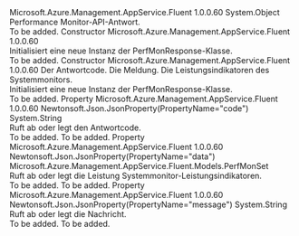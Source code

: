 <Type Name="PerfMonResponse" FullName="Microsoft.Azure.Management.AppService.Fluent.Models.PerfMonResponse">
  <TypeSignature Language="C#" Value="public class PerfMonResponse" />
  <TypeSignature Language="ILAsm" Value=".class public auto ansi beforefieldinit PerfMonResponse extends System.Object" />
  <TypeSignature Language="DocId" Value="T:Microsoft.Azure.Management.AppService.Fluent.Models.PerfMonResponse" />
  <TypeSignature Language="VB.NET" Value="Public Class PerfMonResponse" />
  <TypeSignature Language="F#" Value="type PerfMonResponse = class" />
  <AssemblyInfo>
    <AssemblyName>Microsoft.Azure.Management.AppService.Fluent</AssemblyName>
    <AssemblyVersion>1.0.0.60</AssemblyVersion>
  </AssemblyInfo>
  <Base>
    <BaseTypeName>System.Object</BaseTypeName>
  </Base>
  <Interfaces />
  <Docs>
    <summary>
            Performance Monitor-API-Antwort.
            </summary>
    <remarks>To be added.</remarks>
  </Docs>
  <Members>
    <Member MemberName=".ctor">
      <MemberSignature Language="C#" Value="public PerfMonResponse ();" />
      <MemberSignature Language="ILAsm" Value=".method public hidebysig specialname rtspecialname instance void .ctor() cil managed" />
      <MemberSignature Language="DocId" Value="M:Microsoft.Azure.Management.AppService.Fluent.Models.PerfMonResponse.#ctor" />
      <MemberSignature Language="VB.NET" Value="Public Sub New ()" />
      <MemberType>Constructor</MemberType>
      <AssemblyInfo>
        <AssemblyName>Microsoft.Azure.Management.AppService.Fluent</AssemblyName>
        <AssemblyVersion>1.0.0.60</AssemblyVersion>
      </AssemblyInfo>
      <Parameters />
      <Docs>
        <summary>
            Initialisiert eine neue Instanz der PerfMonResponse-Klasse.
            </summary>
        <remarks>To be added.</remarks>
      </Docs>
    </Member>
    <Member MemberName=".ctor">
      <MemberSignature Language="C#" Value="public PerfMonResponse (string code = null, string message = null, Microsoft.Azure.Management.AppService.Fluent.Models.PerfMonSet data = null);" />
      <MemberSignature Language="ILAsm" Value=".method public hidebysig specialname rtspecialname instance void .ctor(string code, string message, class Microsoft.Azure.Management.AppService.Fluent.Models.PerfMonSet data) cil managed" />
      <MemberSignature Language="DocId" Value="M:Microsoft.Azure.Management.AppService.Fluent.Models.PerfMonResponse.#ctor(System.String,System.String,Microsoft.Azure.Management.AppService.Fluent.Models.PerfMonSet)" />
      <MemberSignature Language="VB.NET" Value="Public Sub New (Optional code As String = null, Optional message As String = null, Optional data As PerfMonSet = null)" />
      <MemberSignature Language="F#" Value="new Microsoft.Azure.Management.AppService.Fluent.Models.PerfMonResponse : string * string * Microsoft.Azure.Management.AppService.Fluent.Models.PerfMonSet -&gt; Microsoft.Azure.Management.AppService.Fluent.Models.PerfMonResponse" Usage="new Microsoft.Azure.Management.AppService.Fluent.Models.PerfMonResponse (code, message, data)" />
      <MemberType>Constructor</MemberType>
      <AssemblyInfo>
        <AssemblyName>Microsoft.Azure.Management.AppService.Fluent</AssemblyName>
        <AssemblyVersion>1.0.0.60</AssemblyVersion>
      </AssemblyInfo>
      <Parameters>
        <Parameter Name="code" Type="System.String" />
        <Parameter Name="message" Type="System.String" />
        <Parameter Name="data" Type="Microsoft.Azure.Management.AppService.Fluent.Models.PerfMonSet" />
      </Parameters>
      <Docs>
        <param name="code">Der Antwortcode.</param>
        <param name="message">Die Meldung.</param>
        <param name="data">Die Leistungsindikatoren des Systemmonitors.</param>
        <summary>
            Initialisiert eine neue Instanz der PerfMonResponse-Klasse.
            </summary>
        <remarks>To be added.</remarks>
      </Docs>
    </Member>
    <Member MemberName="Code">
      <MemberSignature Language="C#" Value="public string Code { get; set; }" />
      <MemberSignature Language="ILAsm" Value=".property instance string Code" />
      <MemberSignature Language="DocId" Value="P:Microsoft.Azure.Management.AppService.Fluent.Models.PerfMonResponse.Code" />
      <MemberSignature Language="VB.NET" Value="Public Property Code As String" />
      <MemberSignature Language="F#" Value="member this.Code : string with get, set" Usage="Microsoft.Azure.Management.AppService.Fluent.Models.PerfMonResponse.Code" />
      <MemberType>Property</MemberType>
      <AssemblyInfo>
        <AssemblyName>Microsoft.Azure.Management.AppService.Fluent</AssemblyName>
        <AssemblyVersion>1.0.0.60</AssemblyVersion>
      </AssemblyInfo>
      <Attributes>
        <Attribute>
          <AttributeName>Newtonsoft.Json.JsonProperty(PropertyName="code")</AttributeName>
        </Attribute>
      </Attributes>
      <ReturnValue>
        <ReturnType>System.String</ReturnType>
      </ReturnValue>
      <Docs>
        <summary>
            Ruft ab oder legt den Antwortcode.
            </summary>
        <value>To be added.</value>
        <remarks>To be added.</remarks>
      </Docs>
    </Member>
    <Member MemberName="Data">
      <MemberSignature Language="C#" Value="public Microsoft.Azure.Management.AppService.Fluent.Models.PerfMonSet Data { get; set; }" />
      <MemberSignature Language="ILAsm" Value=".property instance class Microsoft.Azure.Management.AppService.Fluent.Models.PerfMonSet Data" />
      <MemberSignature Language="DocId" Value="P:Microsoft.Azure.Management.AppService.Fluent.Models.PerfMonResponse.Data" />
      <MemberSignature Language="VB.NET" Value="Public Property Data As PerfMonSet" />
      <MemberSignature Language="F#" Value="member this.Data : Microsoft.Azure.Management.AppService.Fluent.Models.PerfMonSet with get, set" Usage="Microsoft.Azure.Management.AppService.Fluent.Models.PerfMonResponse.Data" />
      <MemberType>Property</MemberType>
      <AssemblyInfo>
        <AssemblyName>Microsoft.Azure.Management.AppService.Fluent</AssemblyName>
        <AssemblyVersion>1.0.0.60</AssemblyVersion>
      </AssemblyInfo>
      <Attributes>
        <Attribute>
          <AttributeName>Newtonsoft.Json.JsonProperty(PropertyName="data")</AttributeName>
        </Attribute>
      </Attributes>
      <ReturnValue>
        <ReturnType>Microsoft.Azure.Management.AppService.Fluent.Models.PerfMonSet</ReturnType>
      </ReturnValue>
      <Docs>
        <summary>
            Ruft ab oder legt die Leistung Systemmonitor-Leistungsindikatoren.
            </summary>
        <value>To be added.</value>
        <remarks>To be added.</remarks>
      </Docs>
    </Member>
    <Member MemberName="Message">
      <MemberSignature Language="C#" Value="public string Message { get; set; }" />
      <MemberSignature Language="ILAsm" Value=".property instance string Message" />
      <MemberSignature Language="DocId" Value="P:Microsoft.Azure.Management.AppService.Fluent.Models.PerfMonResponse.Message" />
      <MemberSignature Language="VB.NET" Value="Public Property Message As String" />
      <MemberSignature Language="F#" Value="member this.Message : string with get, set" Usage="Microsoft.Azure.Management.AppService.Fluent.Models.PerfMonResponse.Message" />
      <MemberType>Property</MemberType>
      <AssemblyInfo>
        <AssemblyName>Microsoft.Azure.Management.AppService.Fluent</AssemblyName>
        <AssemblyVersion>1.0.0.60</AssemblyVersion>
      </AssemblyInfo>
      <Attributes>
        <Attribute>
          <AttributeName>Newtonsoft.Json.JsonProperty(PropertyName="message")</AttributeName>
        </Attribute>
      </Attributes>
      <ReturnValue>
        <ReturnType>System.String</ReturnType>
      </ReturnValue>
      <Docs>
        <summary>
            Ruft ab oder legt die Nachricht.
            </summary>
        <value>To be added.</value>
        <remarks>To be added.</remarks>
      </Docs>
    </Member>
  </Members>
</Type>